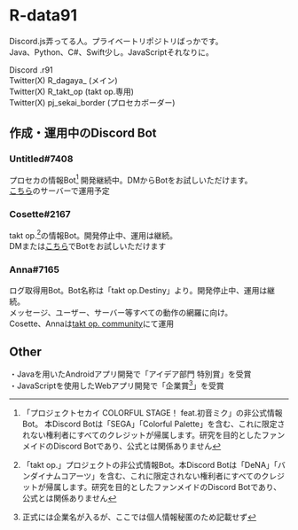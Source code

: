# R-data91

Discord.js弄ってる人。プライベートリポジトリばっかです。  
Java、Python、C#、Swift少し。JavaScriptそれなりに。

Discord .r91  
Twitter(X) R_dagaya_ (メイン)  
Twitter(X) R_takt_op (takt op.専用)  
Twitter(X) pj_sekai_border (プロセカボーダー)  

## 作成・運用中のDiscord Bot
### Untitled#7408  
プロセカの情報Bot[^2] 開発継続中。DMからBotをお試しいただけます。  
[こちら](https://discord.gg/VPKpRuxtYa)のサーバーで運用予定

### Cosette#2167
takt op.[^1]の情報Bot。開発停止中、運用は継続。  
DMまたは[こちら](https://discord.gg/cnhpvB8VHF)でBotをお試しいただけます

### Anna#7165
ログ取得用Bot。Bot名称は「takt op.Destiny」より。開発停止中、運用は継続。  
メッセージ、ユーザー、サーバー等すべての動作の網羅に向け。  
Cosette、Annaは[takt op. community](https://discord.gg/cnhpvB8VHF)にて運用  

## Other

・Javaを用いたAndroidアプリ開発で「アイデア部門 特別賞」を受賞  
・JavaScriptを使用したWebアプリ開発で「企業賞[^3]」を受賞

[^1]: 「takt op.」プロジェクトの非公式情報Bot。本Discord Botは「DeNA」「バンダイナムコアーツ」を含む、これに限定されない権利者にすべてのクレジットが帰属します。研究を目的としたファンメイドのDiscord Botであり、公式とは関係ありません
[^2]: 「プロジェクトセカイ COLORFUL STAGE！ feat.初音ミク」の非公式情報Bot。 本Discord Botは「SEGA」「Colorful Palette」を含む、これに限定されない権利者にすべてのクレジットが帰属します。研究を目的としたファンメイドのDiscord Botであり、公式とは関係ありません
[^3]: 正式には企業名が入るが、ここでは個人情報秘匿のため記載せず

